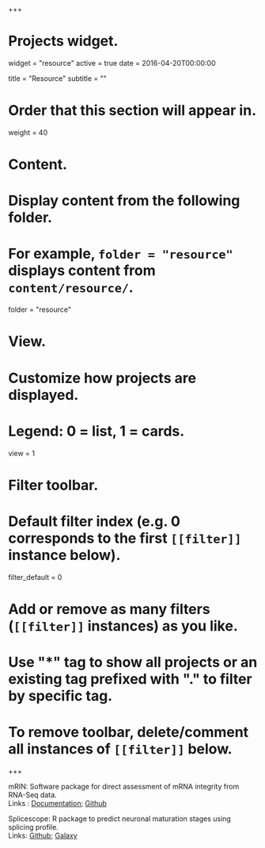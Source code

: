 +++
# Projects widget.
widget = "resource"
active = true
date = 2016-04-20T00:00:00

title = "Resource"
subtitle = ""

# Order that this section will appear in.
weight = 40

# Content.
# Display content from the following folder.
# For example, `folder = "resource"` displays content from `content/resource/`.
folder = "resource"

# View.
# Customize how projects are displayed.
# Legend: 0 = list, 1 = cards.
view = 1

# Filter toolbar.

# Default filter index (e.g. 0 corresponds to the first `[[filter]]` instance below).
filter_default = 0

# Add or remove as many filters (`[[filter]]` instances) as you like.
# Use "*" tag to show all projects or an existing tag prefixed with "." to filter by specific tag.
# To remove toolbar, delete/comment all instances of `[[filter]]` below.

+++

mRIN: Software package for direct assessment of mRNA integrity from RNA-Seq data. <br />
Links : [Documentation](https://zhanglab.c2b2.columbia.edu/index.php/MRIN_Documentation); [Github](https://github.com/chaolinzhanglab/mrin)<br />


Splicescope: R package to predict neuronal maturation stages using splicing profile.<br />
Links: [Github](https://github.com/chaolinzhanglab/splicescope); [Galaxy](http://galaxy.splicebase.net/)<br />
